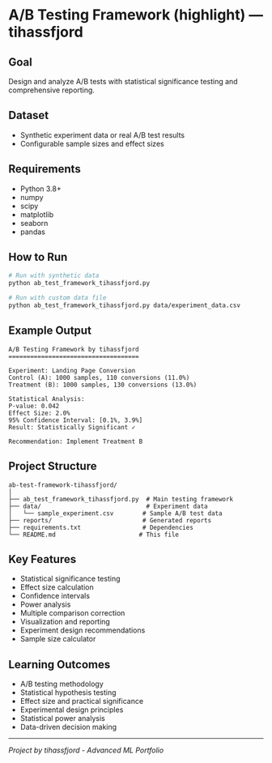 # A/B Testing Framework (highlight) — tihassfjord

## Goal
Design and analyze A/B tests with statistical significance testing and comprehensive reporting.

## Dataset
- Synthetic experiment data or real A/B test results
- Configurable sample sizes and effect sizes

## Requirements
- Python 3.8+
- numpy
- scipy
- matplotlib
- seaborn
- pandas

## How to Run
```bash
# Run with synthetic data
python ab_test_framework_tihassfjord.py

# Run with custom data file
python ab_test_framework_tihassfjord.py data/experiment_data.csv
```

## Example Output
```
A/B Testing Framework by tihassfjord
====================================

Experiment: Landing Page Conversion
Control (A): 1000 samples, 110 conversions (11.0%)
Treatment (B): 1000 samples, 130 conversions (13.0%)

Statistical Analysis:
P-value: 0.042
Effect Size: 2.0%
95% Confidence Interval: [0.1%, 3.9%]
Result: Statistically Significant ✓

Recommendation: Implement Treatment B
```

## Project Structure
```
ab-test-framework-tihassfjord/
│
├── ab_test_framework_tihassfjord.py  # Main testing framework
├── data/                             # Experiment data
│   └── sample_experiment.csv        # Sample A/B test data
├── reports/                         # Generated reports
├── requirements.txt                 # Dependencies
└── README.md                       # This file
```

## Key Features
- Statistical significance testing
- Effect size calculation
- Confidence intervals
- Power analysis
- Multiple comparison correction
- Visualization and reporting
- Experiment design recommendations
- Sample size calculator

## Learning Outcomes
- A/B testing methodology
- Statistical hypothesis testing
- Effect size and practical significance
- Experimental design principles
- Statistical power analysis
- Data-driven decision making

---
*Project by tihassfjord - Advanced ML Portfolio*
